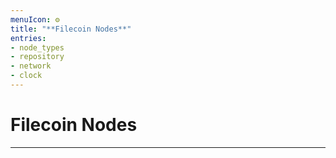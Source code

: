 ```yaml
---
menuIcon: ⚙️
title: "**Filecoin Nodes**"
entries:
- node_types
- repository
- network
- clock
---
```


# Filecoin Nodes
---